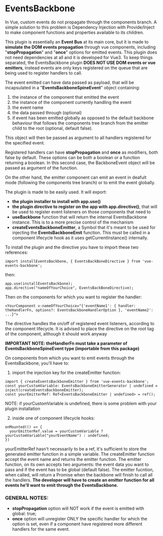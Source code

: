 # EventsBackbone

In Vue, custom events do not propagate through the components branch. A simple solution to this problem
is Dependency Injection with Provide/Inject to make component functions and properties available to
its children.

This plugin is essentially an **Event Bus** at its main core, but it is made to **simulate the DOM events propagation** 
through vue components, including "**stopPropagation**" and "**once**" options for emitted events.
This plugin does not need dependencies at all and it is developed for Vue3.
To keep things separated, the EventsBackbone plugin **DOES NOT USE DOM events or vue emitters**, instead events are only keys 
registered on the queue that are being used to register handlers to call.

The event emitted can have data passed as payload, that will be incapsulated in a "**EventsBackboneSpineEvent**"
object containing: 
1) the instance of the component that emitted the event 
2) the instance of the component currently handling the event
3) the event name
4) the data passed through (optional)
5) if event has been emitted globally as opposed to the default backbone behaviour that 
follows the components tree branch from the emitter child to the root (optional, default false).

This object will then be passed as argument to all handlers registered for the specified event.

Registered handlers can have **stopPropagation** and **once** as modifiers, both false by default. These 
options can be both a boolean or a function returning a boolean. In this second case, the BackboneEvent object 
will be passed as argument of the function.

On the other hand, the emitter component can emit an event in deafult mode (following the components tree branch)
or to emit the event globally.

The plugin is made to be easily used. It will export:

- **the plugin installer to install with app.use()**
- **the plugin directive to register on the app with app.directive()**, that will be used to register event listeners on those components that need to
- **useBackbone** function that will return the internal EventsBackbone instance. This is to a more precise control of the mechanism
- **createEventsBackboneEmitter**, a Symbol that it's meant to be used for injecting the **EventsBackboneEmit** function. This
must be called in a component lifecycle hook as it uses getCurrentInstance() internally.

To install the plugin and the directive you have to import these two references:

```
import installEventsBackbone, { EventsBackBoneDirective } from 'vue-events-backbone';
```

then:

```
app.use(installEventsBackbone);
app.directive("nameOfYourChoice", EventsBackBoneDirective);
```

Then on the components for which you want to register the handler:
```
<YourComponent v-nameOfYourChoice="{'eventName1': { handler: theHandlerFn, options?: EventsBackboneHandlerOption }, 'eventName2': ...}">
```

The directive handles the on/off of registered event listeners, according to the component lifecycle.
It is advised to place the directive on the root tag of the component, although it should work anyway

**IMPORTANT NOTE: theHandlerFn must take a parameter of EventsBackboneSpineEvent type (importable from this package)**

On components from which you want to emit events through the EventsBackbone, you'll have to:
1) import the injection key for the createEmitter function: 
```
import { createEventsBackboneEmitter } from 'vue-events-backbone';
const yourCustomVariable: EventsBackboneEmitterGenerator | undefined = inject(createEventsBackboneEmitter);
const yourEmitterRef: Ref<EventsBackboneEmitter | undefined> = ref();
```
NOTE: if yourCustomVariable is undefined, there is some problem with your plugin installation

2) inside one of component lifecycle hooks:
```
onMounted(() => {
  yourEmitterRef.value = yourCustomVariable ? yourCustomVariable("yourEventName") : undefined;
})
```

yourEmitterRef hasn't necessarily to be a ref, it's sufficient to store the generated emitter function in a simple variable.
The createEmitter function accept the event name and returns the emitter function.
The emitter function, on its own accepts two arguments: the event data you want to pass and if the event has to be global (default false).
The emitter fucntion, when called, will return a Promise<void> when the backbone will finish to call all the handlers.
**The developer will have to create an emitter function for all events he'll want to emit through the EventsBackbone.**

### GENERAL NOTES:

- **stopPropagation** option will NOT work if the event is emitted with global: true;
- **once** option will unregister ONLY the specific handler for which the option is set, even if a component have registered
more different handlers for the same event.
